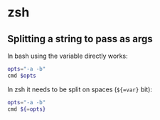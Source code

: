 # zsh

## Splitting a string to pass as args

In bash using the variable directly works:

```bash
opts="-a -b"
cmd $opts
```

In zsh it needs to be split on spaces (`${=var}` bit):

```zsh
opts="-a -b"
cmd ${=opts}
```

